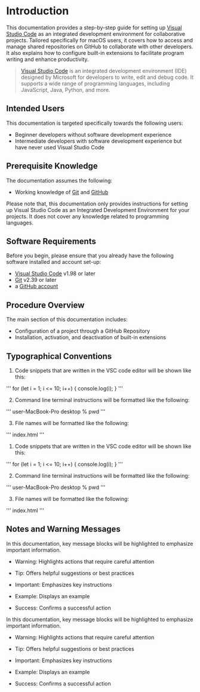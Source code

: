 # Introduction
This documentation provides a step-by-step guide for setting up [Visual Studio Code](https://code.visualstudio.com/) as an integrated development environment for collaborative projects. Tailored specifically for macOS users, it covers how to access and manage shared repositories on GitHub to collaborate with other developers. It also explains how to configure built-in extensions to facilitate program writing and enhance productivity.

> [Visual Studio Code](https://code.visualstudio.com/) is an integrated development environment (IDE) designed by Microsoft for developers to write, edit and debug code. It supports a wide range of programming languages, including JavaScript, Java, Python, and more.


## Intended Users
This documentation is targeted specifically towards the following users:

- Beginner developers without software development experience
- Intermediate developers with software development experience but have never used Visual Studio Code


## Prerequisite Knowledge

The documentation assumes the following:

- Working knowledge of [Git](https://git-scm.com/) and [GitHub](https://github.com/)

Please note that, this documentation only provides instructions for setting up Visual Studio Code as an Integrated Development Environment for your projects. It does not cover any knowledge related to programming languages.


## Software Requirements
[comment]: <> (Maybe rename this section to "Get Started" / "Prerequisite Requirements" because they are not just about the software)
Before you begin, please ensure that you already have the following software installed and account set-up:
- [Visual Studio Code](https://code.visualstudio.com/download) v1.98 or later 
- [Git](https://git-scm.com/downloads/mac) v2.39 or later
- a [GitHub account](https://github.com/signup) 

## Procedure Overview
The main section of this documentation includes:
- Configuration of a project through a GitHub Repository
- Installation, activation, and deactivation of built-in extensions


## Typographical Conventions

1.  Code snippets that are written in the VSC code editor will be shown like this:

'''
for (let i = 1; i <= 10; i++) {
console.log(i);
}
'''

2. Command line terminal instructions will be formatted like the following:

'''
user-MacBook-Pro desktop % pwd
'''

3. File names will be formatted like the following:

'''
index.html
'''

1.  Code snippets that are written in the VSC code editor will be shown like this:

'''
for (let i = 1; i <= 10; i++) {
console.log(i);
}
'''

2. Command line terminal instructions will be formatted like the following:

'''
user-MacBook-Pro desktop % pwd
'''

3. File names will be formatted like the following:

'''
index.html
'''

## Notes and Warning Messages

In this documentation, key message blocks will be highlighted to emphasize important information.

- Warning: Highlights actions that require careful attention

- Tip: Offers helpful suggestions or best practices

- Important: Emphasizes key instructions

- Example: Displays an example

- Success: Confirms a successful action


In this documentation, key message blocks will be highlighted to emphasize important information.

- Warning: Highlights actions that require careful attention

- Tip: Offers helpful suggestions or best practices

- Important: Emphasizes key instructions

- Example: Displays an example

- Success: Confirms a successful action